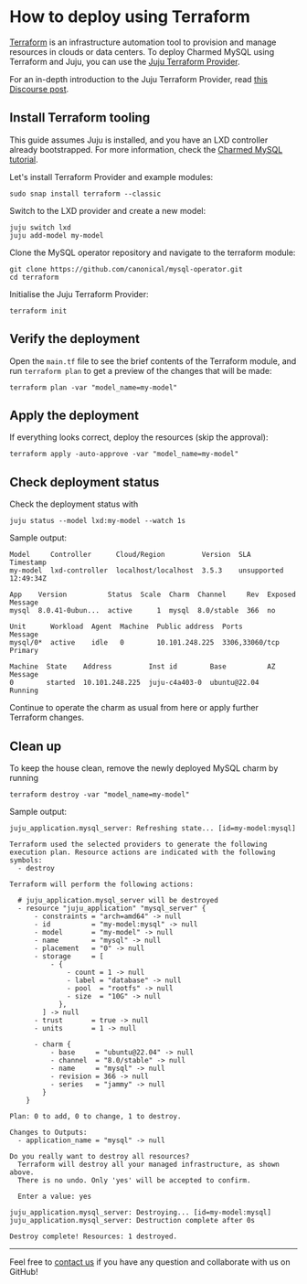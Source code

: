 
# How to deploy using Terraform

[Terraform](https://www.terraform.io/) is an infrastructure automation tool to provision and manage resources in clouds or data centers.
To deploy Charmed MySQL using Terraform and Juju, you can use the [Juju Terraform Provider](https://registry.terraform.io/providers/juju/juju/latest). 

For an in-depth introduction to the Juju Terraform Provider, read [this Discourse post](https://discourse.charmhub.io/t/6939).

## Install Terraform tooling

This guide assumes Juju is installed, and you have an LXD controller already bootstrapped. For more information, check the [Charmed MySQL tutorial](/tutorial/index).

Let's install Terraform Provider and example modules:
```shell
sudo snap install terraform --classic
```

Switch to the LXD provider and create a new model:
```shell
juju switch lxd
juju add-model my-model
```

Clone the MySQL operator repository and navigate to the terraform module:
```shell
git clone https://github.com/canonical/mysql-operator.git
cd terraform
```

Initialise the Juju Terraform Provider:
```shell
terraform init
```

## Verify the deployment

Open the `main.tf` file to see the brief contents of the Terraform module, and run `terraform plan` to get a preview of the changes that will be made:

```shell
terraform plan -var "model_name=my-model"
```

## Apply the deployment

If everything looks correct, deploy the resources (skip the approval):

```shell
terraform apply -auto-approve -var "model_name=my-model"
```

## Check deployment status

Check the deployment status with 

```shell
juju status --model lxd:my-model --watch 1s
```

Sample output:

```shell
Model     Controller      Cloud/Region         Version  SLA          Timestamp     
my-model  lxd-controller  localhost/localhost  3.5.3    unsupported  12:49:34Z     

App    Version          Status  Scale  Charm  Channel     Rev  Exposed  Message                                
mysql  8.0.41-0ubun...  active      1  mysql  8.0/stable  366  no                                   

Unit      Workload  Agent  Machine  Public address  Ports           Message    
mysql/0*  active    idle   0        10.101.248.225  3306,33060/tcp  Primary                           

Machine  State    Address         Inst id        Base          AZ  Message
0        started  10.101.248.225  juju-c4a403-0  ubuntu@22.04      Running   
```

Continue to operate the charm as usual from here or apply further Terraform changes.

## Clean up

To keep the house clean, remove the newly deployed MySQL charm by running
```shell
terraform destroy -var "model_name=my-model"
```

Sample output:
```shell
juju_application.mysql_server: Refreshing state... [id=my-model:mysql]

Terraform used the selected providers to generate the following execution plan. Resource actions are indicated with the following symbols:
  - destroy

Terraform will perform the following actions:

  # juju_application.mysql_server will be destroyed
  - resource "juju_application" "mysql_server" {
      - constraints = "arch=amd64" -> null
      - id          = "my-model:mysql" -> null
      - model       = "my-model" -> null
      - name        = "mysql" -> null
      - placement   = "0" -> null
      - storage     = [
          - {
              - count = 1 -> null
              - label = "database" -> null
              - pool  = "rootfs" -> null
              - size  = "10G" -> null
            },
        ] -> null
      - trust       = true -> null
      - units       = 1 -> null

      - charm {
          - base     = "ubuntu@22.04" -> null
          - channel  = "8.0/stable" -> null
          - name     = "mysql" -> null
          - revision = 366 -> null
          - series   = "jammy" -> null
        }
    }

Plan: 0 to add, 0 to change, 1 to destroy.

Changes to Outputs:
  - application_name = "mysql" -> null

Do you really want to destroy all resources?
  Terraform will destroy all your managed infrastructure, as shown above.
  There is no undo. Only 'yes' will be accepted to confirm.

  Enter a value: yes

juju_application.mysql_server: Destroying... [id=my-model:mysql]
juju_application.mysql_server: Destruction complete after 0s

Destroy complete! Resources: 1 destroyed.
```

---

Feel free to [contact us](/reference/contacts) if you have any question and collaborate with us on GitHub!
